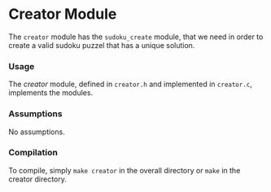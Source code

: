 # Creator Module

The `creator` module has the `sudoku_create` module, that we need in order to create a valid sudoku puzzel that has a unique solution. 

### Usage 

The *creator* module, defined in `creator.h` and implemented in `creator.c`, implements the modules. 

### Assumptions 

No assumptions. 

### Compilation

To compile, simply `make creator` in the overall directory or `make` in the creator directory. 
